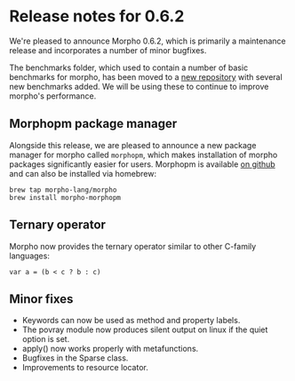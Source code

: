 # Release notes for 0.6.2

We're pleased to announce Morpho 0.6.2, which is primarily a maintenance release and incorporates a number of minor bugfixes.

The benchmarks folder, which used to contain a number of basic benchmarks for morpho, has been moved to a [new repository](https://github.com/Morpho-lang/morpho-benchmark) with several new benchmarks added. We will be using these to continue to improve morpho's performance.

## Morphopm package manager

Alongside this release, we are pleased to announce a new package manager for morpho called `morphopm`, which makes installation of morpho packages significantly easier for users. Morphopm is available [on github](https://github.com/Morpho-lang/morpho-morphopm) and can also be installed via homebrew: 

    brew tap morpho-lang/morpho
    brew install morpho-morphopm

## Ternary operator

Morpho now provides the ternary operator similar to other C-family languages:

    var a = (b < c ? b : c)

## Minor fixes

* Keywords can now be used as method and property labels.
* The povray module now produces silent output on linux if the quiet option is set.
* apply() now works properly with metafunctions.
* Bugfixes in the Sparse class.
* Improvements to resource locator.
